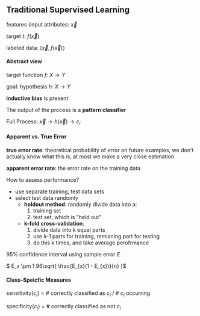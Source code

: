 ## Traditional Supervised Learning

features (input attributes: $\vec{x}$ 

target $t$: $f(\vec{x})$

labeled data: $\langle\vec{x}, f(\vec{x})\rangle$



#### Abstract view

target function $f$: $X \rightarrow Y$

goal: hypothesis $h$: $X \rightarrow Y$

**inductive bias** is present 



The output of the process is a **pattern classifier**

Full Process: $\vec{x} \rightarrow h(\vec{x}) \rightarrow c_i$



#### Apparent vs. True Error

**true error rate**: theoretical probability of error on future examples, we don't actually know what this is, at most we make a very close estimation

**apparent error rate**: the error rate on the training data

How to assess performance?

- use separate training, test data sets
- select test data randomly
  - **holdout method**: randomly divide data into a:
    1. training set
    2. test set, which is "held out"
  - **k-fold cross-validation**:
    1. divide data into k equal parts
    2. use k-1 parts for training, remianing part for testing
    3. do this k times, and take average perofrmance

95% confidence interval using sample error $E$

$ E_x \pm 1.96\sqrt{ \frac{E_{x}(1 - E_{x})}{n} }$



#### Class-Speicfic Measures

sensitivity($c_i$)  = # correctly classified as $c_i$ / # $c_i$ occurring

specificity($c_i$) = # correctly classified as not $c_i$

